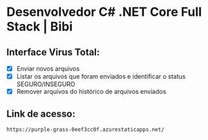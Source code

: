 # Desenvolvedor C# .NET Core Full Stack | Bibi
## Interface Virus Total:

- [x] Enviar novos arquivos
- [x] Listar os arquivos que foram enviados e identificar o status SEGURO/INSEGURO
- [x] Remover arquivos do histórico de arquivos enviados

## Link de acesso:

`https://purple-grass-0eef3cc0f.azurestaticapps.net/`